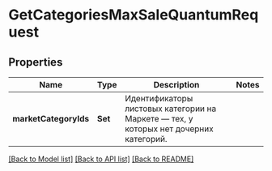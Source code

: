 # GetCategoriesMaxSaleQuantumRequest

## Properties
Name | Type | Description | Notes
------------ | ------------- | ------------- | -------------
**marketCategoryIds** | **Set<Int64>** | Идентификаторы листовых категории на Маркете — тех, у которых нет дочерних категорий. | 

[[Back to Model list]](../README.md#documentation-for-models) [[Back to API list]](../README.md#documentation-for-api-endpoints) [[Back to README]](../README.md)


